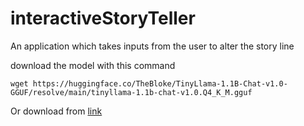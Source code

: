 # interactiveStoryTeller
An application which takes inputs from the user to alter the story line


download the model with this command
```
wget https://huggingface.co/TheBloke/TinyLlama-1.1B-Chat-v1.0-GGUF/resolve/main/tinyllama-1.1b-chat-v1.0.Q4_K_M.gguf
```
Or download from [link](https://huggingface.co/TheBloke/TinyLlama-1.1B-Chat-v1.0-GGUF/resolve/main)
